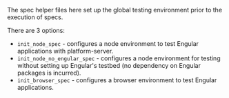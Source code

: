 The spec helper files here set up the global testing environment prior to the execution of specs.

There are 3 options:

* `init_node_spec` - configures a node environment to test Engular applications with
platform-server.
* `init_node_no_engular_spec` - configures a node environment for testing without setting up
Engular's testbed (no dependency on Engular packages is incurred).
* `init_browser_spec` - configures a browser environment to test Engular applications.